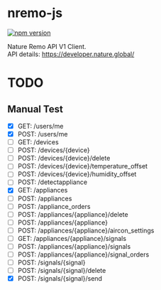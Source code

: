 # nremo-js

[![npm version](https://badge.fury.io/js/nremo-js.svg)](https://badge.fury.io/js/nremo-js)

Nature Remo API V1 Client.  
API details: https://developer.nature.global/

# TODO

## Manual Test

- [x] GET: /users/me
- [x] POST: /users/me
- [ ] GET: /devices
- [ ] POST: /devices/{device}
- [ ] POST: /devices/{device}/delete
- [ ] POST: /devices/{device}/temperature_offset
- [ ] POST: /devices/{device}/humidity_offset
- [ ] POST: /detectappliance
- [x] GET: /appliances
- [ ] POST: /appliances
- [ ] POST: /appliance_orders
- [ ] POST: /appliances/{appliance}/delete
- [ ] POST: /appliances/{appliance}
- [ ] POST: /appliances/{appliance}/aircon_settings
- [ ] GET: /appliances/{appliance}/signals
- [ ] POST: /appliances/{appliance}/signals
- [ ] POST: /appliances/{appliance}/signal_orders
- [ ] POST: /signals/{signal}
- [ ] POST: /signals/{signal}/delete
- [x] POST: /signals/{signal}/send
